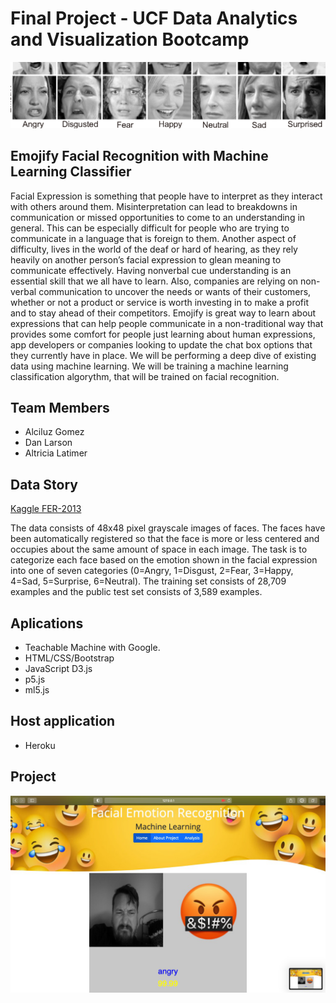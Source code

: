 # Final Project - UCF Data Analytics and Visualization Bootcamp

![face.png](static/images/dataset-cover.png)

## Emojify Facial Recognition​ with Machine Learning Classifier

Facial Expression is something that people have to interpret as they interact with others around them. Misinterpretation can lead to breakdowns in communication or missed opportunities to come to an understanding in general. This can be especially difficult for people who are trying to communicate in a language that is foreign to them. Another aspect of difficulty, lives in the world of the deaf or hard of hearing, as they rely heavily on another person’s facial expression to glean meaning to communicate effectively. Having nonverbal cue understanding is an essential skill that we all have to learn.
Also, companies are relying on non-verbal communication to uncover the needs or wants of their customers, whether or not a product or service is worth investing in to make a profit and to stay ahead of their competitors. 
Emojify is great way to learn about expressions that can help people communicate in a non-traditional way that provides some comfort for people just learning about human expressions, app developers or companies looking to update the chat box options that they currently have in place. We will be performing a deep dive of existing data using machine learning.
We will be training a machine learning classification algorythm, that will be trained on facial recognition.
## Team Members
    
* Alciluz Gomez
* Dan Larson
* Altricia Latimer

## Data Story

[Kaggle FER-2013](https://www.kaggle.com/msambare/fer2013?)

The data consists of 48x48 pixel grayscale images of faces. The faces have been automatically registered so that the face is more or less centered and occupies about the same amount of space in each image.
The task is to categorize each face based on the emotion shown in the facial expression into one of seven categories (0=Angry, 1=Disgust, 2=Fear, 3=Happy, 4=Sad, 5=Surprise, 6=Neutral). The training set consists of 28,709 examples and the public test set consists of 3,589 examples.

## Aplications

* Teachable Machine with Google.
* HTML/CSS/Bootstrap
* JavaScript D3.js
* p5.js
* ml5.js

## Host application
* Heroku

## Project
![screenshot1.png](images/screenshot1.png)